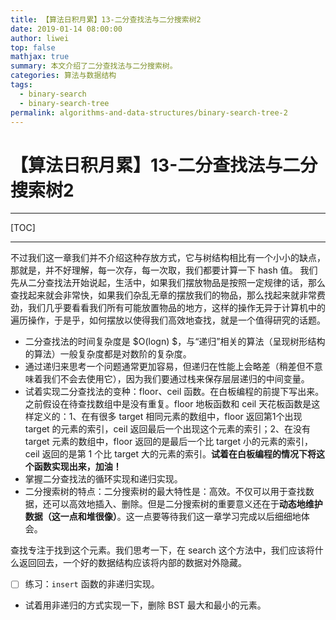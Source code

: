 ```yaml
---
title: 【算法日积月累】13-二分查找法与二分搜索树2
date: 2019-01-14 08:00:00
author: liwei
top: false
mathjax: true
summary: 本文介绍了二分查找法与二分搜索树。
categories: 算法与数据结构
tags:
  - binary-search
  - binary-search-tree
permalink: algorithms-and-data-structures/binary-search-tree-2
---
```


# 【算法日积月累】13-二分查找法与二分搜索树2

---

[TOC]

---

不过我们这一章我们并不介绍这种存放方式，它与树结构相比有一个小小的缺点，那就是，并不好理解，每一次存，每一次取，我们都要计算一下 hash 值。
我们先从二分查找法开始说起，生活中，如果我们摆放物品是按照一定规律的话，那么查找起来就会非常快，如果我们杂乱无章的摆放我们的物品，那么找起来就非常费劲，我们几乎要看看我们所有可能放置物品的地方，这样的操作无异于计算机中的遍历操作，于是乎，如何摆放以使得我们高效地查找，就是一个值得研究的话题。
+ 二分查找法的时间复杂度是 $O(logn) $，与“递归”相关的算法（呈现树形结构的算法）一般复杂度都是对数阶的复杂度。
+ 通过递归来思考一个问题通常更加容易，但递归在性能上会略差（稍差但不意味着我们不会去使用它），因为我们要通过栈来保存层层递归的中间变量。
+ 试着实现二分查找法的变种：floor、ceil 函数。在白板编程的前提下写出来。之前假设在待查找数组中是没有重复。floor 地板函数和 ceil 天花板函数是这样定义的：1、在有很多 target 相同元素的数组中，floor 返回第1个出现 target 的元素的索引，ceil 返回最后一个出现这个元素的索引；2、在没有 target 元素的数组中，floor 返回的是最后一个比 target 小的元素的索引，ceil 返回的是第 1 个比 target 大的元素的索引。**试着在白板编程的情况下将这个函数实现出来，加油！**
+ 掌握二分查找法的循环实现和递归实现。
+ 二分搜索树的特点：二分搜索树的最大特性是：高效。不仅可以用于查找数据，还可以高效地插入、删除。但是二分搜索树的重要意义还在于**动态地维护数据（这一点和堆很像）**。这一点要等待我们这一章学习完成以后细细地体会。

查找专注于找到这个元素。我们思考一下，在 search 这个方法中，我们应该将什么返回回去，一个好的数据结构应该将内部的数据对外隐藏。



- [ ] 练习：`insert` 函数的非递归实现。

+ 试着用非递归的方式实现一下，删除 BST 最大和最小的元素。